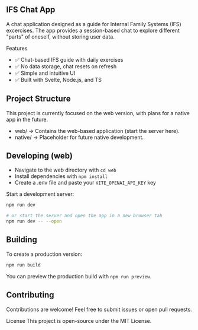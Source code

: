 ## IFS Chat App
A chat application designed as a guide for Internal Family Systems (IFS) excercises. The app provides a session-based chat to explore different "parts" of oneself, without storing user data.

Features

- ✅ Chat-based IFS guide with daily exercises
- ✅ No data storage, chat resets on refresh
- ✅ Simple and intuitive UI
- ✅ Built with Svelte, Node.js, and TS

## Project Structure

This project is currently focused on the web version, with plans for a native app in the future.

- web/ → Contains the web-based application (start the server here).
- native/ → Placeholder for future native development.

## Developing (web)

- Navigate to the web directory with `cd web`
- Install dependencies with `npm install`
- Create a .env file and paste your `VITE_OPENAI_API_KEY` key

Start a development server:
```bash
npm run dev

# or start the server and open the app in a new browser tab
npm run dev -- --open
```

## Building

To create a production version:

```bash
npm run build
```

You can preview the production build with `npm run preview`.

## Contributing
Contributions are welcome! Feel free to submit issues or open pull requests.

License
This project is open-source under the MIT License.
